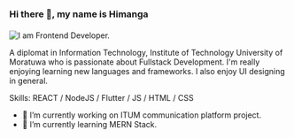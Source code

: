 ### Hi there 👋, my name is Himanga
####
![I am Frontend Developer.](https://media-exp1.licdn.com/dms/image/D5616AQGW0wUS6VgpbQ/profile-displaybackgroundimage-shrink_350_1400/0/1666189679896?e=1671667200&v=beta&t=vke63I7mhZ6joDs-YpcnezebbiTXmURfRt7FLbufVEk)

A diplomat in Information Technology, Institute of Technology University of Moratuwa who is passionate about Fullstack Development. I'm really enjoying learning new languages and frameworks. I also enjoy UI designing in general.

Skills: REACT / NodeJS / Flutter / JS / HTML / CSS

- 🔭 I’m currently working on ITUM communication platform project. 
- 🌱 I’m currently learning MERN Stack. 

  


